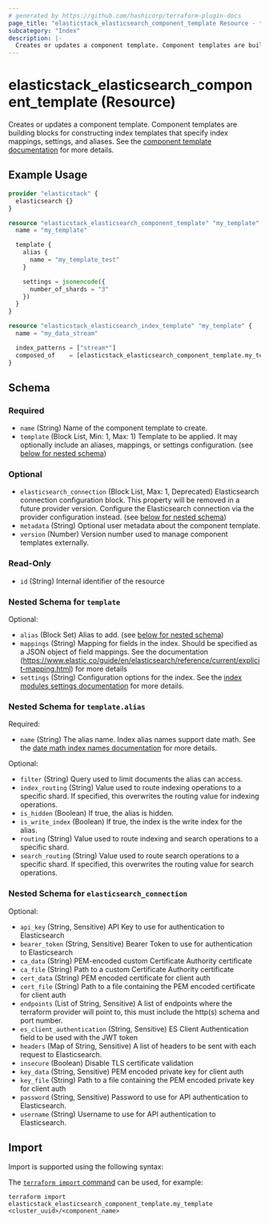 ```yaml
---
# generated by https://github.com/hashicorp/terraform-plugin-docs
page_title: "elasticstack_elasticsearch_component_template Resource - terraform-provider-elasticstack"
subcategory: "Index"
description: |-
  Creates or updates a component template. Component templates are building blocks for constructing index templates that specify index mappings, settings, and aliases. See the component template documentation https://www.elastic.co/guide/en/elasticsearch/reference/current/indices-component-template.html for more details.
---
```


# elasticstack_elasticsearch_component_template (Resource)

Creates or updates a component template. Component templates are building blocks for constructing index templates that specify index mappings, settings, and aliases. See the [component template documentation](https://www.elastic.co/guide/en/elasticsearch/reference/current/indices-component-template.html) for more details.

## Example Usage

```terraform
provider "elasticstack" {
  elasticsearch {}
}

resource "elasticstack_elasticsearch_component_template" "my_template" {
  name = "my_template"

  template {
    alias {
      name = "my_template_test"
    }

    settings = jsonencode({
      number_of_shards = "3"
    })
  }
}

resource "elasticstack_elasticsearch_index_template" "my_template" {
  name = "my_data_stream"

  index_patterns = ["stream*"]
  composed_of    = [elasticstack_elasticsearch_component_template.my_template.name]
}
```

<!-- schema generated by tfplugindocs -->
## Schema

### Required

- `name` (String) Name of the component template to create.
- `template` (Block List, Min: 1, Max: 1) Template to be applied. It may optionally include an aliases, mappings, or settings configuration. (see [below for nested schema](#nestedblock--template))

### Optional

- `elasticsearch_connection` (Block List, Max: 1, Deprecated) Elasticsearch connection configuration block. This property will be removed in a future provider version. Configure the Elasticsearch connection via the provider configuration instead. (see [below for nested schema](#nestedblock--elasticsearch_connection))
- `metadata` (String) Optional user metadata about the component template.
- `version` (Number) Version number used to manage component templates externally.

### Read-Only

- `id` (String) Internal identifier of the resource

<a id="nestedblock--template"></a>
### Nested Schema for `template`

Optional:

- `alias` (Block Set) Alias to add. (see [below for nested schema](#nestedblock--template--alias))
- `mappings` (String) Mapping for fields in the index. Should be specified as a JSON object of field mappings. See the documentation (https://www.elastic.co/guide/en/elasticsearch/reference/current/explicit-mapping.html) for more details
- `settings` (String) Configuration options for the index. See the [index modules settings documentation](https://www.elastic.co/guide/en/elasticsearch/reference/current/index-modules.html#index-modules-settings) for more details.

<a id="nestedblock--template--alias"></a>
### Nested Schema for `template.alias`

Required:

- `name` (String) The alias name. Index alias names support date math. See the [date math index names documentation](https://www.elastic.co/guide/en/elasticsearch/reference/current/date-math-index-names.html) for more details.

Optional:

- `filter` (String) Query used to limit documents the alias can access.
- `index_routing` (String) Value used to route indexing operations to a specific shard. If specified, this overwrites the routing value for indexing operations.
- `is_hidden` (Boolean) If true, the alias is hidden.
- `is_write_index` (Boolean) If true, the index is the write index for the alias.
- `routing` (String) Value used to route indexing and search operations to a specific shard.
- `search_routing` (String) Value used to route search operations to a specific shard. If specified, this overwrites the routing value for search operations.



<a id="nestedblock--elasticsearch_connection"></a>
### Nested Schema for `elasticsearch_connection`

Optional:

- `api_key` (String, Sensitive) API Key to use for authentication to Elasticsearch
- `bearer_token` (String, Sensitive) Bearer Token to use for authentication to Elasticsearch
- `ca_data` (String) PEM-encoded custom Certificate Authority certificate
- `ca_file` (String) Path to a custom Certificate Authority certificate
- `cert_data` (String) PEM encoded certificate for client auth
- `cert_file` (String) Path to a file containing the PEM encoded certificate for client auth
- `endpoints` (List of String, Sensitive) A list of endpoints where the terraform provider will point to, this must include the http(s) schema and port number.
- `es_client_authentication` (String, Sensitive) ES Client Authentication field to be used with the JWT token
- `headers` (Map of String, Sensitive) A list of headers to be sent with each request to Elasticsearch.
- `insecure` (Boolean) Disable TLS certificate validation
- `key_data` (String, Sensitive) PEM encoded private key for client auth
- `key_file` (String) Path to a file containing the PEM encoded private key for client auth
- `password` (String, Sensitive) Password to use for API authentication to Elasticsearch.
- `username` (String) Username to use for API authentication to Elasticsearch.

## Import

Import is supported using the following syntax:

The [`terraform import` command](https://developer.hashicorp.com/terraform/cli/commands/import) can be used, for example:

```shell
terraform import elasticstack_elasticsearch_component_template.my_template <cluster_uuid>/<component_name>
```
